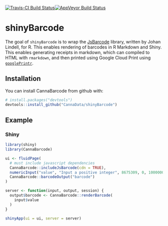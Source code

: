 
<!-- README.md is generated from README.Rmd. Please edit that file -->
[![Travis-CI Build Status](https://travis-ci.org/CannaData/shinyBarcode.svg?branch=master)](https://travis-ci.org/CannaData/shinyBarcode)[![AppVeyor Build Status](https://ci.appveyor.com/api/projects/status/github/CannaData/shinyBarcode?branch=master&svg=true)](https://ci.appveyor.com/project/CannaData/shinyBarcode)

shinyBarcode
============

The goal of `shinyBarcode` is to wrap the [JsBarcode](https://github.com/lindell/JsBarcode) library, written by Johan Lindell, for R. This enables rendering of barcodes in R Markdown and Shiny. This enables generating receipts in markdown, which can compiled to HTML with `rmarkdown`, and then printed using Google Cloud Print using [`googlePrintr`](https://github.com/CannaData/googlePrintr).

Installation
------------

You can install CannaBarcode from github with:

``` r
# install.packages("devtools")
devtools::install_github("CannaData/shinyBarcode")
```

Example
-------

### Shiny

``` r
library(shiny)
library(CannaBarcode)

ui <- fluidPage(
  # must include javascript dependencies
  CannaBarcode::includeJsBarcode(cdn = TRUE),
  numericInput("value", "Input a positive integer", 8675309, 0, 1000000),
  CannaBarcode::barcodeOutput("barcode")
)

server <- function(input, output, session) {
  output$barcode <- CannaBarcode::renderBarcode(
    input$value
  )
}

shinyApp(ui = ui, server = server)
```
